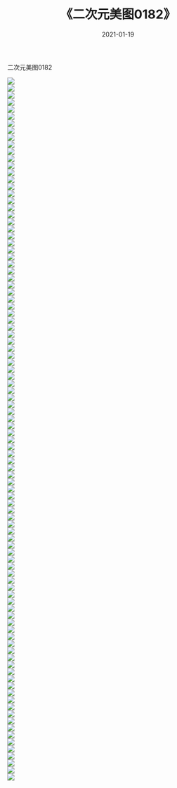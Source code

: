 ﻿---
layout: post
title:  《二次元美图0182》
date:   2021-01-19
img: http://imgx.orgx.ga/二次元/2021/二次元美图0182/000.jpg
categories: [美女, 清纯, 唯美]
---

二次元美图0182

 ![](http://imgx.orgx.ga/二次元/2021/二次元美图0182/001.jpg) <br>![](http://imgx.orgx.ga/二次元/2021/二次元美图0182/002.jpg) <br>![](http://imgx.orgx.ga/二次元/2021/二次元美图0182/003.jpg) <br>![](http://imgx.orgx.ga/二次元/2021/二次元美图0182/004.jpg) <br>![](http://imgx.orgx.ga/二次元/2021/二次元美图0182/005.jpg) <br>![](http://imgx.orgx.ga/二次元/2021/二次元美图0182/006.jpg) <br>![](http://imgx.orgx.ga/二次元/2021/二次元美图0182/007.jpg) <br>![](http://imgx.orgx.ga/二次元/2021/二次元美图0182/008.jpg) <br>![](http://imgx.orgx.ga/二次元/2021/二次元美图0182/009.jpg) <br>![](http://imgx.orgx.ga/二次元/2021/二次元美图0182/010.jpg) <br>![](http://imgx.orgx.ga/二次元/2021/二次元美图0182/011.jpg) <br>![](http://imgx.orgx.ga/二次元/2021/二次元美图0182/012.jpg) <br>![](http://imgx.orgx.ga/二次元/2021/二次元美图0182/013.jpg) <br>![](http://imgx.orgx.ga/二次元/2021/二次元美图0182/014.jpg) <br>![](http://imgx.orgx.ga/二次元/2021/二次元美图0182/015.jpg) <br>![](http://imgx.orgx.ga/二次元/2021/二次元美图0182/016.jpg) <br>![](http://imgx.orgx.ga/二次元/2021/二次元美图0182/017.jpg) <br>![](http://imgx.orgx.ga/二次元/2021/二次元美图0182/018.jpg) <br>![](http://imgx.orgx.ga/二次元/2021/二次元美图0182/019.jpg) <br>![](http://imgx.orgx.ga/二次元/2021/二次元美图0182/020.jpg) <br>![](http://imgx.orgx.ga/二次元/2021/二次元美图0182/021.jpg) <br>![](http://imgx.orgx.ga/二次元/2021/二次元美图0182/022.jpg) <br>![](http://imgx.orgx.ga/二次元/2021/二次元美图0182/023.jpg) <br>![](http://imgx.orgx.ga/二次元/2021/二次元美图0182/024.jpg) <br>![](http://imgx.orgx.ga/二次元/2021/二次元美图0182/025.jpg) <br>![](http://imgx.orgx.ga/二次元/2021/二次元美图0182/026.jpg) <br>![](http://imgx.orgx.ga/二次元/2021/二次元美图0182/027.jpg) <br>![](http://imgx.orgx.ga/二次元/2021/二次元美图0182/028.jpg) <br>![](http://imgx.orgx.ga/二次元/2021/二次元美图0182/029.jpg) <br>![](http://imgx.orgx.ga/二次元/2021/二次元美图0182/030.jpg) <br>![](http://imgx.orgx.ga/二次元/2021/二次元美图0182/031.jpg) <br>![](http://imgx.orgx.ga/二次元/2021/二次元美图0182/032.jpg) <br>![](http://imgx.orgx.ga/二次元/2021/二次元美图0182/033.jpg) <br>![](http://imgx.orgx.ga/二次元/2021/二次元美图0182/034.jpg) <br>![](http://imgx.orgx.ga/二次元/2021/二次元美图0182/035.jpg) <br>![](http://imgx.orgx.ga/二次元/2021/二次元美图0182/036.jpg) <br>![](http://imgx.orgx.ga/二次元/2021/二次元美图0182/037.jpg) <br>![](http://imgx.orgx.ga/二次元/2021/二次元美图0182/038.jpg) <br>![](http://imgx.orgx.ga/二次元/2021/二次元美图0182/039.jpg) <br>![](http://imgx.orgx.ga/二次元/2021/二次元美图0182/040.jpg) <br>![](http://imgx.orgx.ga/二次元/2021/二次元美图0182/041.jpg) <br>![](http://imgx.orgx.ga/二次元/2021/二次元美图0182/042.jpg) <br>![](http://imgx.orgx.ga/二次元/2021/二次元美图0182/043.jpg) <br>![](http://imgx.orgx.ga/二次元/2021/二次元美图0182/044.jpg) <br>![](http://imgx.orgx.ga/二次元/2021/二次元美图0182/045.jpg) <br>![](http://imgx.orgx.ga/二次元/2021/二次元美图0182/046.jpg) <br>![](http://imgx.orgx.ga/二次元/2021/二次元美图0182/047.jpg) <br>![](http://imgx.orgx.ga/二次元/2021/二次元美图0182/048.jpg) <br>![](http://imgx.orgx.ga/二次元/2021/二次元美图0182/049.jpg) <br>![](http://imgx.orgx.ga/二次元/2021/二次元美图0182/050.jpg) <br>![](http://imgx.orgx.ga/二次元/2021/二次元美图0182/051.jpg) <br>![](http://imgx.orgx.ga/二次元/2021/二次元美图0182/052.jpg) <br>![](http://imgx.orgx.ga/二次元/2021/二次元美图0182/053.jpg) <br>![](http://imgx.orgx.ga/二次元/2021/二次元美图0182/054.jpg) <br>![](http://imgx.orgx.ga/二次元/2021/二次元美图0182/055.jpg) <br>![](http://imgx.orgx.ga/二次元/2021/二次元美图0182/056.jpg) <br>![](http://imgx.orgx.ga/二次元/2021/二次元美图0182/057.jpg) <br>![](http://imgx.orgx.ga/二次元/2021/二次元美图0182/058.jpg) <br>![](http://imgx.orgx.ga/二次元/2021/二次元美图0182/059.jpg) <br>![](http://imgx.orgx.ga/二次元/2021/二次元美图0182/060.jpg) <br>![](http://imgx.orgx.ga/二次元/2021/二次元美图0182/061.jpg) <br>![](http://imgx.orgx.ga/二次元/2021/二次元美图0182/062.jpg) <br>![](http://imgx.orgx.ga/二次元/2021/二次元美图0182/063.jpg) <br>![](http://imgx.orgx.ga/二次元/2021/二次元美图0182/064.jpg) <br>![](http://imgx.orgx.ga/二次元/2021/二次元美图0182/065.jpg) <br>![](http://imgx.orgx.ga/二次元/2021/二次元美图0182/066.jpg) <br>![](http://imgx.orgx.ga/二次元/2021/二次元美图0182/067.jpg) <br>![](http://imgx.orgx.ga/二次元/2021/二次元美图0182/068.jpg) <br>![](http://imgx.orgx.ga/二次元/2021/二次元美图0182/069.jpg) <br>![](http://imgx.orgx.ga/二次元/2021/二次元美图0182/070.jpg) <br>![](http://imgx.orgx.ga/二次元/2021/二次元美图0182/071.jpg) <br>![](http://imgx.orgx.ga/二次元/2021/二次元美图0182/072.jpg) <br>![](http://imgx.orgx.ga/二次元/2021/二次元美图0182/073.jpg) <br>![](http://imgx.orgx.ga/二次元/2021/二次元美图0182/074.jpg) <br>![](http://imgx.orgx.ga/二次元/2021/二次元美图0182/075.jpg) <br>![](http://imgx.orgx.ga/二次元/2021/二次元美图0182/076.jpg) <br>![](http://imgx.orgx.ga/二次元/2021/二次元美图0182/077.jpg) <br>![](http://imgx.orgx.ga/二次元/2021/二次元美图0182/078.jpg) <br>![](http://imgx.orgx.ga/二次元/2021/二次元美图0182/079.jpg) <br>![](http://imgx.orgx.ga/二次元/2021/二次元美图0182/080.jpg) <br>![](http://imgx.orgx.ga/二次元/2021/二次元美图0182/081.jpg) <br>![](http://imgx.orgx.ga/二次元/2021/二次元美图0182/082.jpg) <br>![](http://imgx.orgx.ga/二次元/2021/二次元美图0182/083.jpg) <br>![](http://imgx.orgx.ga/二次元/2021/二次元美图0182/084.jpg) <br>![](http://imgx.orgx.ga/二次元/2021/二次元美图0182/085.jpg) <br>![](http://imgx.orgx.ga/二次元/2021/二次元美图0182/086.jpg) <br>![](http://imgx.orgx.ga/二次元/2021/二次元美图0182/087.jpg) <br>![](http://imgx.orgx.ga/二次元/2021/二次元美图0182/088.jpg) <br>![](http://imgx.orgx.ga/二次元/2021/二次元美图0182/089.jpg) <br>![](http://imgx.orgx.ga/二次元/2021/二次元美图0182/090.jpg) <br>![](http://imgx.orgx.ga/二次元/2021/二次元美图0182/091.jpg) <br>![](http://imgx.orgx.ga/二次元/2021/二次元美图0182/092.jpg) <br>![](http://imgx.orgx.ga/二次元/2021/二次元美图0182/093.jpg) <br>![](http://imgx.orgx.ga/二次元/2021/二次元美图0182/094.jpg) <br>![](http://imgx.orgx.ga/二次元/2021/二次元美图0182/095.jpg) <br>![](http://imgx.orgx.ga/二次元/2021/二次元美图0182/096.jpg) <br>![](http://imgx.orgx.ga/二次元/2021/二次元美图0182/097.jpg) <br>![](http://imgx.orgx.ga/二次元/2021/二次元美图0182/098.jpg) <br>![](http://imgx.orgx.ga/二次元/2021/二次元美图0182/099.jpg) <br>![](http://imgx.orgx.ga/二次元/2021/二次元美图0182/100.jpg) <br>